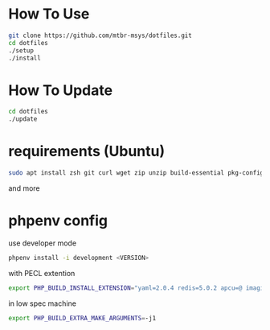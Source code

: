 # How To Use

```bash
git clone https://github.com/mtbr-msys/dotfiles.git
cd dotfiles
./setup
./install
```

# How To Update

```bash
cd dotfiles
./update
```

# requirements (Ubuntu)


```bash
sudo apt install zsh git curl wget zip unzip build-essential pkg-config autoconf tzdata locales-all libtiff-dev libxml2-dev libxpm-dev libpam-dev libsqlite3-dev libssl-dev libbz2-dev libcurl4-openssl-dev libpng-dev libonig-dev libreadline-dev libtidy-dev libxslt-dev libzip-dev libffi-dev libyaml-dev
```


and more


# phpenv config

use developer mode

```bash
phpenv install -i development <VERSION>
```

with PECL extention

```bash
export PHP_BUILD_INSTALL_EXTENSION="yaml=2.0.4 redis=5.0.2 apcu=@ imagick=@ pdo_mysql=1.0.2"
```

in low spec machine

```bash
export PHP_BUILD_EXTRA_MAKE_ARGUMENTS=-j1
```
